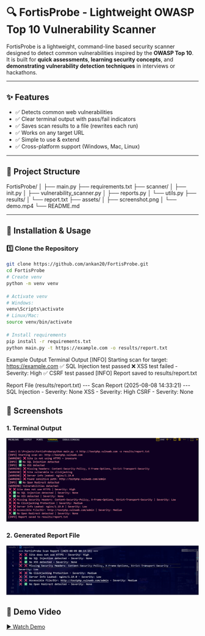 # 🔍 FortisProbe - Lightweight OWASP Top 10 Vulnerability Scanner

FortisProbe is a lightweight, command-line based security scanner designed to detect common vulnerabilities inspired by the **OWASP Top 10**.  
It is built for **quick assessments**, **learning security concepts**, and **demonstrating vulnerability detection techniques** in interviews or hackathons.

---

## ✨ Features
- ✅ Detects common web vulnerabilities
- ✅ Clear terminal output with pass/fail indicators
- ✅ Saves scan results to a file (rewrites each run)
- ✅ Works on any target URL
- ✅ Simple to use & extend
- ✅ Cross-platform support (Windows, Mac, Linux)

---

## 📂 Project Structure
FortisProbe/
│
├── main.py
├── requirements.txt
├── scanner/
│ ├── init.py
│ ├── vulnerability_scanner.py
│ ├── reports.py
│ └── utils.py
├── results/
│ └── report.txt
├── assets/
│ ├── screenshot.png
│ └── demo.mp4
└── README.md

---

## 🚀 Installation & Usage

### 1️⃣ Clone the Repository
```bash
git clone https://github.com/ankan20/FortisProbe.git
cd FortisProbe
# Create venv
python -m venv venv

# Activate venv
# Windows:
venv\Scripts\activate
# Linux/Mac:
source venv/bin/activate

# Install requirements
pip install -r requirements.txt
python main.py -t https://example.com -o results/report.txt

```
Example Output
Terminal Output
[INFO] Starting scan for target: https://example.com
✅ SQL Injection test passed
❌ XSS test failed - Severity: High
✅ CSRF test passed
[INFO] Report saved to results/report.txt

Report File (results/report.txt)
--- Scan Report (2025-08-08 14:33:21) ---
SQL Injection - Severity: None
XSS - Severity: High
CSRF - Severity: None

## 📸 Screenshots

### 1. Terminal Output
![Terminal Output](assets/terminal_output.png)

### 2. Generated Report File
![Report File](assets/report_file.png)



## 🎥 Demo Video
[▶ Watch Demo](assets/FortisProbe.mp4)
